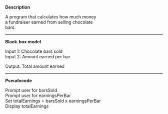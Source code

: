 **Description**

A program that calculates how much money  
a fundraiser earned from selling chocolate  
bars. 

********************************************

**Black-box model**

Input 1: Chocolate bars sold  
Input 2: Amount earned per bar

Output: Total amount earned

********************************************

**Pseudocode**

Prompt user for barsSold  
Prompt user for earningsPerBar  
Set totalEarnings = barsSold x earningsPerBar  
Display totalEarnings
